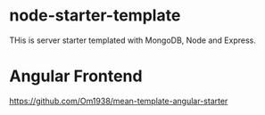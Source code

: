 # node-starter-template
THis is server starter templated with MongoDB, Node and Express.

# Angular Frontend
https://github.com/Om1938/mean-template-angular-starter
